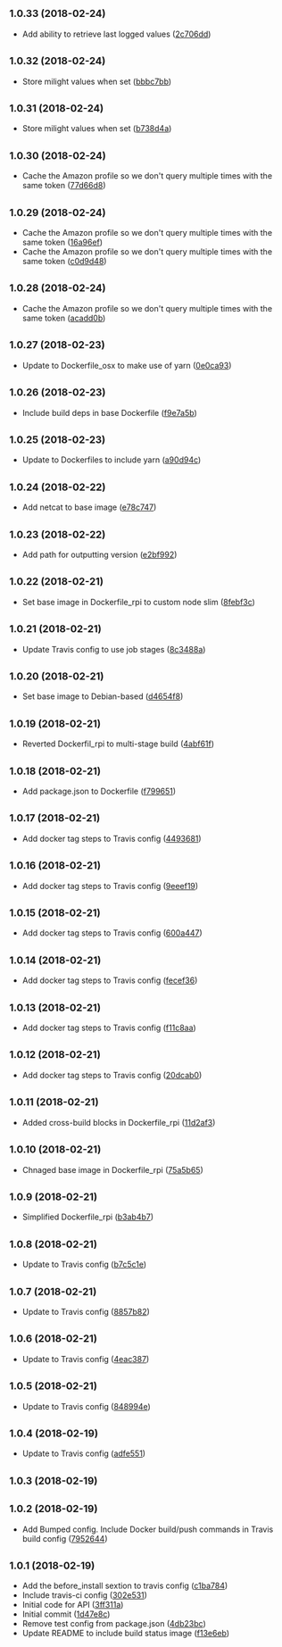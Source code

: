<a name="1.0.33"></a>
## <small>1.0.33 (2018-02-24)</small>

* Add ability to retrieve last logged values ([2c706dd](https://github.com/leafuk/homeautomation-api/commit/2c706dd))



<a name="1.0.32"></a>
## <small>1.0.32 (2018-02-24)</small>

* Store milight values when set ([bbbc7bb](https://github.com/leafuk/homeautomation-api/commit/bbbc7bb))



<a name="1.0.31"></a>
## <small>1.0.31 (2018-02-24)</small>

* Store milight values when set ([b738d4a](https://github.com/leafuk/homeautomation-api/commit/b738d4a))



<a name="1.0.30"></a>
## <small>1.0.30 (2018-02-24)</small>

* Cache the Amazon profile so we don't query multiple times with the same token ([77d66d8](https://github.com/leafuk/homeautomation-api/commit/77d66d8))



<a name="1.0.29"></a>
## <small>1.0.29 (2018-02-24)</small>

* Cache the Amazon profile so we don't query multiple times with the same token ([16a96ef](https://github.com/leafuk/homeautomation-api/commit/16a96ef))
* Cache the Amazon profile so we don't query multiple times with the same token ([c0d9d48](https://github.com/leafuk/homeautomation-api/commit/c0d9d48))



<a name="1.0.28"></a>
## <small>1.0.28 (2018-02-24)</small>

* Cache the Amazon profile so we don't query multiple times with the same token ([acadd0b](https://github.com/leafuk/homeautomation-api/commit/acadd0b))



<a name="1.0.27"></a>
## <small>1.0.27 (2018-02-23)</small>

* Update to Dockerfile_osx to make use of yarn ([0e0ca93](https://github.com/leafuk/homeautomation-api/commit/0e0ca93))



<a name="1.0.26"></a>
## <small>1.0.26 (2018-02-23)</small>

* Include build deps in base Dockerfile ([f9e7a5b](https://github.com/leafuk/homeautomation-api/commit/f9e7a5b))



<a name="1.0.25"></a>
## <small>1.0.25 (2018-02-23)</small>

* Update to Dockerfiles to include yarn ([a90d94c](https://github.com/leafuk/homeautomation-api/commit/a90d94c))



<a name="1.0.24"></a>
## <small>1.0.24 (2018-02-22)</small>

* Add netcat to base image ([e78c747](https://github.com/leafuk/homeautomation-api/commit/e78c747))



<a name="1.0.23"></a>
## <small>1.0.23 (2018-02-22)</small>

* Add path for outputting version ([e2bf992](https://github.com/leafuk/homeautomation-api/commit/e2bf992))



<a name="1.0.22"></a>
## <small>1.0.22 (2018-02-21)</small>

* Set base image in Dockerfile_rpi to custom node slim ([8febf3c](https://github.com/leafuk/milight-web/commit/8febf3c))



<a name="1.0.21"></a>
## <small>1.0.21 (2018-02-21)</small>

* Update Travis config to use job stages ([8c3488a](https://github.com/leafuk/milight-web/commit/8c3488a))



<a name="1.0.20"></a>
## <small>1.0.20 (2018-02-21)</small>

* Set base image to Debian-based ([d4654f8](https://github.com/leafuk/milight-web/commit/d4654f8))



<a name="1.0.19"></a>
## <small>1.0.19 (2018-02-21)</small>

* Reverted Dockerfil_rpi to multi-stage build ([4abf61f](https://github.com/leafuk/milight-web/commit/4abf61f))



<a name="1.0.18"></a>
## <small>1.0.18 (2018-02-21)</small>

* Add package.json to Dockerfile ([f799651](https://github.com/leafuk/milight-web/commit/f799651))



<a name="1.0.17"></a>
## <small>1.0.17 (2018-02-21)</small>

* Add docker tag steps to Travis config ([4493681](https://github.com/leafuk/milight-web/commit/4493681))



<a name="1.0.16"></a>
## <small>1.0.16 (2018-02-21)</small>

* Add docker tag steps to Travis config ([9eeef19](https://github.com/leafuk/milight-web/commit/9eeef19))



<a name="1.0.15"></a>
## <small>1.0.15 (2018-02-21)</small>

* Add docker tag steps to Travis config ([600a447](https://github.com/leafuk/milight-web/commit/600a447))



<a name="1.0.14"></a>
## <small>1.0.14 (2018-02-21)</small>

* Add docker tag steps to Travis config ([fecef36](https://github.com/leafuk/milight-web/commit/fecef36))



<a name="1.0.13"></a>
## <small>1.0.13 (2018-02-21)</small>

* Add docker tag steps to Travis config ([f11c8aa](https://github.com/leafuk/milight-web/commit/f11c8aa))



<a name="1.0.12"></a>
## <small>1.0.12 (2018-02-21)</small>

* Add docker tag steps to Travis config ([20dcab0](https://github.com/leafuk/milight-web/commit/20dcab0))



<a name="1.0.11"></a>
## <small>1.0.11 (2018-02-21)</small>

* Added cross-build blocks in Dockerfile_rpi ([11d2af3](https://github.com/leafuk/milight-web/commit/11d2af3))



<a name="1.0.10"></a>
## <small>1.0.10 (2018-02-21)</small>

* Chnaged base image in Dockerfile_rpi ([75a5b65](https://github.com/leafuk/milight-web/commit/75a5b65))



<a name="1.0.9"></a>
## <small>1.0.9 (2018-02-21)</small>

* Simplified Dockerfile_rpi ([b3ab4b7](https://github.com/leafuk/milight-web/commit/b3ab4b7))



<a name="1.0.8"></a>
## <small>1.0.8 (2018-02-21)</small>

* Update to Travis config ([b7c5c1e](https://github.com/leafuk/milight-web/commit/b7c5c1e))



<a name="1.0.7"></a>
## <small>1.0.7 (2018-02-21)</small>

* Update to Travis config ([8857b82](https://github.com/leafuk/milight-web/commit/8857b82))



<a name="1.0.6"></a>
## <small>1.0.6 (2018-02-21)</small>

* Update to Travis config ([4eac387](https://github.com/leafuk/milight-web/commit/4eac387))



<a name="1.0.5"></a>
## <small>1.0.5 (2018-02-21)</small>

* Update to Travis config ([848994e](https://github.com/leafuk/milight-web/commit/848994e))



<a name="1.0.4"></a>
## <small>1.0.4 (2018-02-19)</small>

* Update to Travis config ([adfe551](https://github.com/leafuk/milight-web/commit/adfe551))



<a name="1.0.3"></a>
## <small>1.0.3 (2018-02-19)</small>




<a name="1.0.2"></a>
## <small>1.0.2 (2018-02-19)</small>

* Add Bumped config. Include Docker build/push commands in Travis build config ([7952644](https://github.com/leafuk/milight-web/commit/7952644))



<a name="1.0.1"></a>
## <small>1.0.1 (2018-02-19)</small>

* Add the before_install sextion to travis config ([c1ba784](https://github.com/leafuk/milight-web/commit/c1ba784))
* Include travis-ci config ([302e531](https://github.com/leafuk/milight-web/commit/302e531))
* Initial code for API ([3ff311a](https://github.com/leafuk/milight-web/commit/3ff311a))
* Initial commit ([1d47e8c](https://github.com/leafuk/milight-web/commit/1d47e8c))
* Remove test config from package.json ([4db23bc](https://github.com/leafuk/milight-web/commit/4db23bc))
* Update README to include build status image ([f13e6eb](https://github.com/leafuk/milight-web/commit/f13e6eb))



